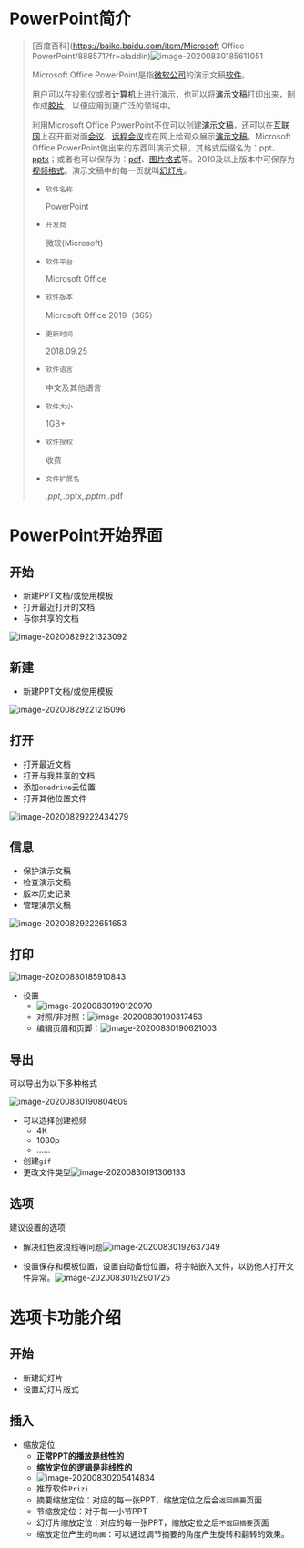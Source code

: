 # PowerPoint简介

>  [百度百科](https://baike.baidu.com/item/Microsoft Office PowerPoint/888571?fr=aladdin)![image-20200830185611051](https://gitee.com/zr001/writeimges/raw/master/images/image-20200830185611051.png)
>
>  Microsoft Office PowerPoint是指[微软公司](https://baike.baidu.com/item/微软公司/732128)的演示文稿[软件](https://baike.baidu.com/item/软件/12053)。
>
>  用户可以在投影仪或者[计算机](https://baike.baidu.com/item/计算机/140338)上进行演示，也可以将[演示文稿](https://baike.baidu.com/item/演示文稿/8463784)打印出来，制作成[胶片](https://baike.baidu.com/item/胶片/6266304)，以便应用到更广泛的领域中。
>
>  利用Microsoft Office PowerPoint不仅可以创建[演示文稿](https://baike.baidu.com/item/演示文稿/8463784)，还可以在[互联网](https://baike.baidu.com/item/互联网/199186)上召开面对面[会议](https://baike.baidu.com/item/会议/9531378)、[远程会议](https://baike.baidu.com/item/远程会议/3603515)或在网上给观众展示[演示文稿](https://baike.baidu.com/item/演示文稿/8463784)。Microsoft Office PowerPoint做出来的东西叫演示文稿，其格式后缀名为：ppt、[pptx](https://baike.baidu.com/item/pptx/6786791)；或者也可以保存为：[pdf](https://baike.baidu.com/item/pdf/317608)、[图片格式](https://baike.baidu.com/item/图片格式/381122)等。2010及以上版本中可保存为[视频格式](https://baike.baidu.com/item/视频格式/123472)。演示文稿中的每一页就叫[幻灯片](https://baike.baidu.com/item/幻灯片/5306584)。
>
>  - `软件名称`
>
>    PowerPoint
>
>  - `开发商`
>
>    微软(Microsoft)
>
>  - `软件平台`
>
>    Microsoft Office
>
>  - `软件版本`
>
>    Microsoft Office 2019（365）
>
>  - `更新时间`
>
>    2018.09.25
>
>  - `软件语言`
>
>    中文及其他语言
>
>  - `软件大小`
>
>    1GB+
>
>  - `软件授权`
>
>    收费
>
>  - `文件扩展名`
>
>    *.ppt,*.pptx,*.pptm,*.pdf

# PowerPoint开始界面

## 开始

- 新建PPT文档/或使用模板
- 打开最近打开的文档
- 与你共享的文档

![image-20200829221323092](https://gitee.com/zr001/writeimges/raw/master/images/image-20200829221323092.png)

## 新建

- 新建PPT文档/或使用模板

![image-20200829221215096](https://gitee.com/zr001/writeimges/raw/master/images/image-20200829221215096.png)

## 打开

- 打开最近文档
- 打开与我共享的文档
- 添加`onedrive`云位置
- 打开其他位置文件

![image-20200829222434279](https://gitee.com/zr001/writeimges/raw/master/images/image-20200829222434279.png)

## 信息

- 保护演示文稿
- 检查演示文稿
- 版本历史记录
- 管理演示文稿

![image-20200829222651653](https://gitee.com/zr001/writeimges/raw/master/images/image-20200829222651653.png)

## 打印

![image-20200830185910843](https://gitee.com/zr001/writeimges/raw/master/images/image-20200830185910843.png)

- 设置
  - ![image-20200830190120970](https://gitee.com/zr001/writeimges/raw/master/images/image-20200830190120970.png)
  - 对照/非对照：![image-20200830190317453](https://gitee.com/zr001/writeimges/raw/master/images/image-20200830190317453.png)
  - 编辑页眉和页脚：![image-20200830190621003](https://gitee.com/zr001/writeimges/raw/master/images/image-20200830190621003.png)

## 导出

可以导出为以下多种格式

![image-20200830190804609](https://gitee.com/zr001/writeimges/raw/master/images/image-20200830190804609.png)

- 可以选择创建视频
  - 4K
  - 1080p
  - ......
- 创建`gif`
- 更改文件类型![image-20200830191306133](https://gitee.com/zr001/writeimges/raw/master/images/image-20200830191306133.png)

## 选项

建议设置的选项

- 解决红色波浪线等问题![image-20200830192637349](https://gitee.com/zr001/writeimges/raw/master/images/image-20200830192637349.png)

- 设置保存和模板位置，设置自动备份位置，将字帖嵌入文件，以防他人打开文件异常。![image-20200830192901725](https://gitee.com/zr001/writeimges/raw/master/images/image-20200830192901725.png)

# 选项卡功能介绍

## 开始

- 新建幻灯片
- 设置幻灯片版式

## 插入

- 缩放定位
  - **正常PPT的播放是线性的**
  - **缩放定位的逻辑是非线性的**
  - ![image-20200830205414834](https://gitee.com/zr001/writeimges/raw/master/images/image-20200830205414834.png)
  - 推荐软件`Prizi`
  - 摘要缩放定位：对应的每一张PPT，缩放定位之后会`返回摘要`页面
  - 节缩放定位：对于每一小节PPT
  - 幻灯片缩放定位：对应的每一张PPT，缩放定位之后`不返回摘要`页面
  - 缩放定位产生的`动画`：可以通过调节摘要的角度产生旋转和翻转的效果。